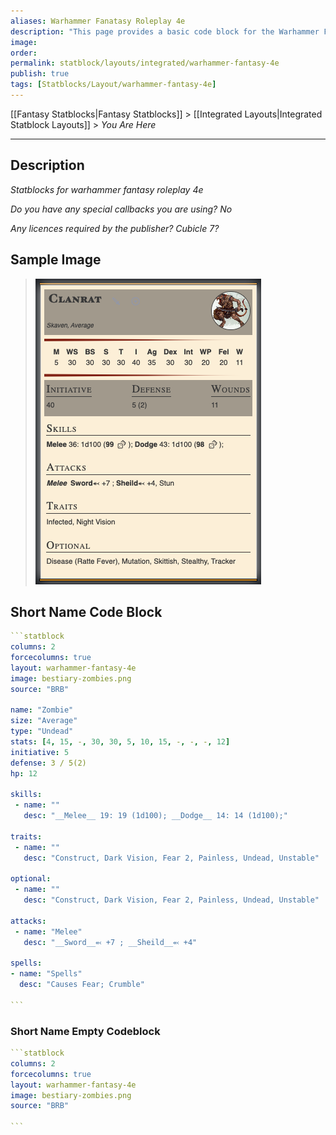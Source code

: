 ```yaml
---
aliases: Warhammer Fanatasy Roleplay 4e
description: "This page provides a basic code block for the Warhammer Fanatasy Roleplay 4e Layout included within Fantasy Statblocks."
image: 
order: 
permalink: statblock/layouts/integrated/warhammer-fantasy-4e
publish: true
tags: [Statblocks/Layout/warhammer-fantasy-4e]
---
```


[[Fantasy Statblocks|Fantasy Statblocks]] > [[Integrated Layouts|Integrated Statblock Layouts]] > *You Are Here*

---

## Description

*Statblocks for warhammer fantasy roleplay 4e*

*Do you have any special callbacks you are using? No*

*Any licences required by the publisher? Cubicle 7?*

## Sample Image

> ![sample-image](./images/sample-clanrat.png)

## Short Name Code Block

````yaml
```statblock
columns: 2
forcecolumns: true
layout: warhammer-fantasy-4e
image: bestiary-zombies.png
source: "BRB"

name: "Zombie"
size: "Average"
type: "Undead" 
stats: [4, 15, -, 30, 30, 5, 10, 15, -, -, -, 12]
initiative: 5
defense: 3 / 5(2)
hp: 12

skills:
 - name: ""
   desc: "__Melee__ 19: 19 (1d100); __Dodge__ 14: 14 (1d100);"

traits: 
 - name: ""
   desc: "Construct, Dark Vision, Fear 2, Painless, Undead, Unstable"

optional:
 - name: ""
   desc: "Construct, Dark Vision, Fear 2, Painless, Undead, Unstable"

attacks:
 - name: "Melee"
   desc: "__Sword__⬻ +7 ; __Sheild__⬻ +4"

spells:
- name: "Spells"
  desc: "Causes Fear; Crumble"

```
````


### Short Name Empty Codeblock

````yaml
```statblock
columns: 2
forcecolumns: true
layout: warhammer-fantasy-4e
image: bestiary-zombies.png
source: "BRB"

```
````


```
